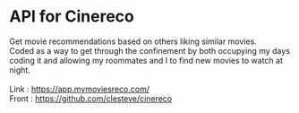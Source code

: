 # API for Cinereco
Get movie recommendations based on others liking similar movies.<br>
Coded as a way to get through the confinement by both occupying my days coding it and allowing my roommates and I to find new movies to watch at night.<br>
<br>
Link : https://app.mymoviesreco.com/<br>
Front : https://github.com/clesteve/cinereco
